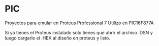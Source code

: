 PIC
===

Proyectos para emular en Proteus Professional 7
Utilizo en PIC16F877A

Si ya tienes el Proteus instalado solo tienes que abrir el archivo .DSN
y luego cargarle el .HEX al diseño en proteus y listo.
